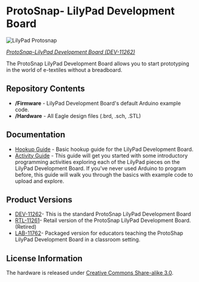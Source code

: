 ProtoSnap- LilyPad Development Board
====================================

![LilyPad Protosnap](https://dlnmh9ip6v2uc.cloudfront.net/images/products/1/1/2/6/2/11262-01_i_ma.jpg)

[*ProtoSnap-LilyPad Development Board (DEV-11262)*](https://www.sparkfun.com/products/11262)

The ProtoSnap LilyPad Development Board allows you to start prototyping in the world of e-textiles without a breadboard.

Repository Contents
-------------------
* **/Firmware** - LilyPad Development Board's default Arduino example code.
* **/Hardware** - All Eagle design files (.brd, .sch, .STL)

Documentation
-------------------
* [Hookup Guide](https://www.sparkfun.com/tutorials/308) - Basic hookup guide for the LilyPad Development Board.
* [Activity Guide](https://learn.sparkfun.com/tutorials/lilypad-development-board-activity-guide) - This guide will get you started with some introductory programming activities exploring each of the LilyPad pieces on the LilyPad Development Board. If you’ve never used Arduino to program before, this guide will walk you through the basics with example code to upload and explore.

Product Versions
----------------
* [DEV-11262](https://www.sparkfun.com/products/11262)- This is the standard ProtoSnap LilyPad Development Board
* [RTL-11261](https://www.sparkfun.com/products/11261)- Retail version of the ProtoSnap LilyPad Development Board. (Retired)
* [LAB-11762](https://www.sparkfun.com/products/11762)- Packaged version for educators teaching the ProtoShap LilyPad Development Board in a classroom setting. 

License Information
-------------------
The hardware is released under [Creative Commons Share-alike 3.0](http://creativecommons.org/licenses/by-sa/3.0/).  

